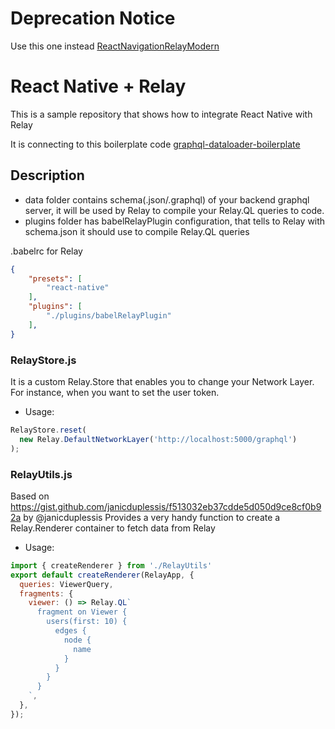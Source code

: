 # Deprecation Notice

Use this one instead [ReactNavigationRelayModern](https://github.com/entria/ReactNavigationRelayModern)

# React Native + Relay

This is a sample repository that shows how to integrate React Native with Relay

It is connecting to this boilerplate code [graphql-dataloader-boilerplate](https://github.com/sibelius/graphql-dataloader-boilerplate)

## Description
- data folder contains schema(.json/.graphql) of your backend graphql server, it will be used by Relay to compile your Relay.QL queries to code.
- plugins folder has babelRelayPlugin configuration, that tells to Relay with schema.json it should use to compile Relay.QL queries

.babelrc for Relay
```json
{
    "presets": [
        "react-native"
    ],
    "plugins": [
        "./plugins/babelRelayPlugin"
    ],
}
```

### RelayStore.js
It is a custom Relay.Store that enables you to change your Network Layer. For instance, when you want to set the user token.

- Usage:
```js
RelayStore.reset(
  new Relay.DefaultNetworkLayer('http://localhost:5000/graphql')
);
```

### RelayUtils.js
Based on https://gist.github.com/janicduplessis/f513032eb37cdde5d050d9ce8cf0b92a by @janicduplessis
Provides a very handy function to create a Relay.Renderer container to fetch data from Relay

- Usage:
```jsx
import { createRenderer } from './RelayUtils'
export default createRenderer(RelayApp, {
  queries: ViewerQuery,
  fragments: {
    viewer: () => Relay.QL`
      fragment on Viewer {
        users(first: 10) {
          edges {
            node {
              name
            }
          }
        }
      }
    `,
  },
});
```
